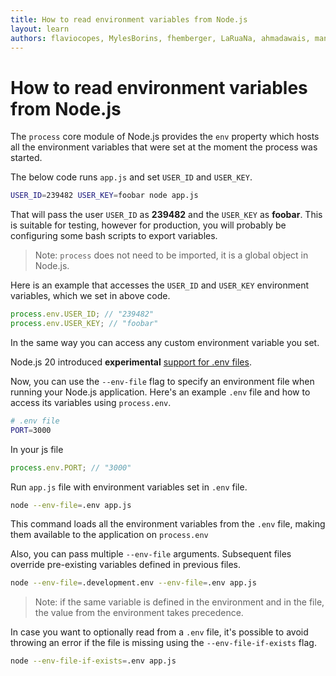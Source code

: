 ```yaml
---
title: How to read environment variables from Node.js
layout: learn
authors: flaviocopes, MylesBorins, fhemberger, LaRuaNa, ahmadawais, manishprivet, nikhilbhatt
---
```


# How to read environment variables from Node.js

The `process` core module of Node.js provides the `env` property which hosts all the environment variables that were set at the moment the process was started.

The below code runs `app.js` and set `USER_ID` and `USER_KEY`.

```bash
USER_ID=239482 USER_KEY=foobar node app.js
```

That will pass the user `USER_ID` as **239482** and the `USER_KEY` as **foobar**. This is suitable for testing, however for production, you will probably be configuring some bash scripts to export variables.

> Note: `process` does not need to be imported, it is a global object in Node.js.

Here is an example that accesses the `USER_ID` and `USER_KEY` environment variables, which we set in above code.

```js
process.env.USER_ID; // "239482"
process.env.USER_KEY; // "foobar"
```

In the same way you can access any custom environment variable you set.

Node.js 20 introduced **experimental** [support for .env files](https://nodejs.org/dist/latest-v22.x/docs/api/cli.html#--env-fileconfig).

Now, you can use the `--env-file` flag to specify an environment file when running your Node.js application. Here's an example `.env` file and how to access its variables using `process.env`.

```bash
# .env file
PORT=3000
```

In your js file

```js
process.env.PORT; // "3000"
```

Run `app.js` file with environment variables set in `.env` file.

```bash
node --env-file=.env app.js
```

This command loads all the environment variables from the `.env` file, making them available to the application on `process.env`

Also, you can pass multiple `--env-file` arguments. Subsequent files override pre-existing variables defined in previous files.

```bash
node --env-file=.development.env --env-file=.env app.js
```

> Note: if the same variable is defined in the environment and in the file, the value from the environment takes precedence.

In case you want to optionally read from a `.env` file, it's possible to avoid
throwing an error if the file is missing using the `--env-file-if-exists` flag.

```bash
node --env-file-if-exists=.env app.js
```
